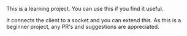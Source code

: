 This is a learning project.
You can use this if you find it useful.

It connects the client to a socket and you can extend this.
As this is a beginner project, any PR's and suggestions are appreciated.